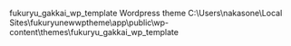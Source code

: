 fukuryu_gakkai_wp_template
Wordpress theme
C:\Users\nakasone\Local Sites\fukuryunewwptheme\app\public\wp-content\themes\fukuryu_gakkai_wp_template